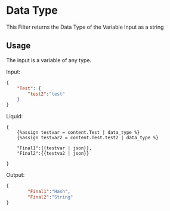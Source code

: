 # Data Type

This Filter returns the Data Type of the Variable Input as a string

## Usage

The input is a variable of any type.

Input:
```json
{
	"Test": {
		"test2":"test"
	}
}
```

Liquid:
```
{
	{%assign testvar = content.Test | data_type %}
	{%assign testvar2 = content.Test.test2 | data_type %}

	"Final1":{{testvar | json}},
	"Final2":{{testva2 | json}}

}
```

Output:
```json
{
		"Final1":"Hash",
		"Final2":"String"
}
```